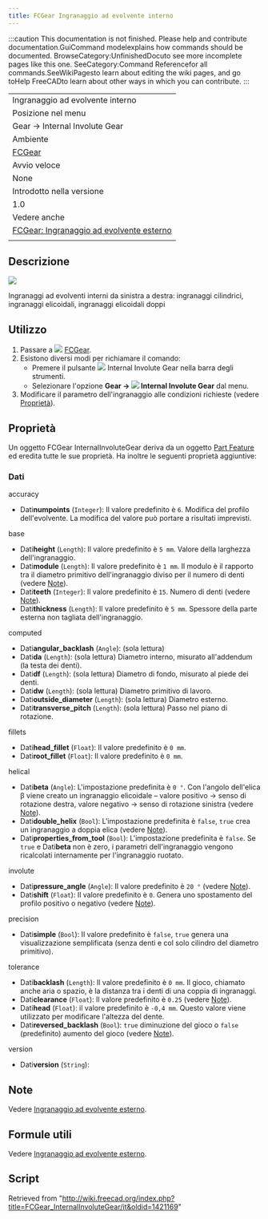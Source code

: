 ```yaml
---
title: FCGear Ingranaggio ad evolvente interno
---
```


:::caution
This documentation is not finished. Please help and contribute documentation.GuiCommand modelexplains how commands should be documented. BrowseCategory:UnfinishedDocuto see more incomplete pages like this one. SeeCategory:Command Referencefor all commands.SeeWikiPagesto learn about editing the wiki pages, and go toHelp FreeCADto learn about other ways in which you can contribute.
:::

|                                                                                              |
| -------------------------------------------------------------------------------------------- |
| Ingranaggio ad evolvente interno                                                             |
| Posizione nel menu                                                                           |
| Gear → Internal Involute Gear                                                                |
| Ambiente                                                                                     |
| [FCGear](/FCGear_Workbench/it "FCGear Workbench/it")                                         |
| Avvio veloce                                                                                 |
| None                                                                                         |
| Introdotto nella versione                                                                    |
| 1.0                                                                                          |
| Vedere anche                                                                                 |
| [FCGear: Ingranaggio ad evolvente esterno](/FCGear_InvoluteGear/it "FCGear InvoluteGear/it") |
|                                                                                              |

## Descrizione

![](/images/FCGear_InternalInvoluteGear-01.png)

Ingranaggi ad evolventi interni da sinistra a destra: ingranaggi cilindrici, ingranaggi elicoidali, ingranaggi elicoidali doppi

## Utilizzo

1. Passare a ![](/images/FCGear_workbench_icon.svg) [FCGear](/FCGear_Workbench/it "FCGear Workbench/it").
2. Esistono diversi modi per richiamare il comando:
   - Premere il pulsante ![](/images/FCGear_InternalInvoluteGear.svg) Internal Involute Gear nella barra degli strumenti.
   - Selezionare l'opzione **Gear → ![](/images/FCGear_InternalInvoluteGear.svg) Internal Involute Gear** dal menu.
3. Modificare il parametro dell'ingranaggio alle condizioni richieste (vedere [Proprietà](#Proprietà)).

## Proprietà

Un oggetto FCGear InternalInvoluteGear deriva da un oggetto [Part Feature](/Part_Feature/it "Part Feature/it") ed eredita tutte le sue proprietà. Ha inoltre le seguenti proprietà aggiuntive:

### Dati

accuracy

- Dati**numpoints** (`Integer`): Il valore predefinito è `6`. Modifica del profilo dell'evolvente. La modifica del valore può portare a risultati imprevisti.

base

- Dati**height** (`Length`): Il valore predefinito è `5 mm`. Valore della larghezza dell'ingranaggio.
- Dati**module** (`Length`): Il valore predefinito è `1 mm`. Il modulo è il rapporto tra il diametro primitivo dell'ingranaggio diviso per il numero di denti (vedere [Note](/FCGear_InvoluteGear/it#Note "FCGear InvoluteGear/it")).
- Dati**teeth** (`Integer`): Il valore predefinito è `15`. Numero di denti (vedere [Note](/FCGear_InvoluteGear/it#Note "FCGear InvoluteGear/it")).
- Dati**thickness** (`Length`): Il valore predefinito è `5 mm`. Spessore della parte esterna non tagliata dell'ingranaggio.

computed

- Dati**angular_backlash** (`Angle`): (sola lettura)
- Dati**da** (`Length`): (sola lettura) Diametro interno, misurato all'addendum (la testa dei denti).
- Dati**df** (`Length`): (sola lettura) Diametro di fondo, misurato al piede dei denti.
- Dati**dw** (`Length`): (sola lettura) Diametro primitivo di lavoro.
- Dati**outside_diameter** (`Length`): (sola lettura) Diametro esterno.
- Dati**transverse_pitch** (`Length`): (sola lettura) Passo nel piano di rotazione.

fillets

- Dati**head_fillet** (`Float`): Il valore predefinito è `0 mm`.
- Dati**root_fillet** (`Float`): Il valore predefinito è `0 mm`.

helical

- Dati**beta** (`Angle`): L'impostazione predefinita è `0 °`. Con l'angolo dell'elica β viene creato un ingranaggio elicoidale – valore positivo → senso di rotazione destra, valore negativo → senso di rotazione sinistra (vedere [Note](/FCGear_InvoluteGear/it#Note "FCGear InvoluteGear/it")).
- Dati**double_helix** (`Bool`): L'impostazione predefinita è `false`, `true` crea un ingranaggio a doppia elica (vedere [Note](/FCGear_InvoluteGear/it#Note "FCGear InvoluteGear/it")).
- Dati**properties_from_tool** (`Bool`): L'impostazione predefinita è `false`. Se `true` e Dati**beta** non è zero, i parametri dell'ingranaggio vengono ricalcolati internamente per l'ingranaggio ruotato.

involute

- Dati**pressure_angle** (`Angle`): Il valore predefinito è `20 °` (vedere [Note](/FCGear_InvoluteGear/it#Note "FCGear InvoluteGear/it")).
- Dati**shift** (`Float`): Il valore predefinito è `0`. Genera uno spostamento del profilo positivo o negativo (vedere [Note](/FCGear_InvoluteGear/it#Note "FCGear InvoluteGear/it")).

precision

- Dati**simple** (`Bool`): Il valore predefinito è `false`, `true` genera una visualizzazione semplificata (senza denti e col solo cilindro del diametro primitivo).

tolerance

- Dati**backlash** (`Length`): Il valore predefinito è `0 mm`. Il gioco, chiamato anche aria o spazio, è la distanza tra i denti di una coppia di ingranaggi.
- Dati**clearance** (`Float`): Il valore predefinito è `0.25` (vedere [Note](/FCGear_InvoluteGear/it#Note "FCGear InvoluteGear/it")).
- Dati**head** (`Float`): il valore predefinito è `-0,4 mm`. Questo valore viene utilizzato per modificare l'altezza del dente.
- Dati**reversed_backlash** (`Bool`): `true` diminuzione del gioco o `false` (predefinito) aumento del gioco (vedere [Note](/FCGear_InvoluteGear/it#Note "FCGear InvoluteGear/it")).

version

- Dati**version** (`String`):

## Note

Vedere [Ingranaggio ad evolvente esterno](/FCGear_InvoluteGear/it#Note "FCGear InvoluteGear/it").

## Formule utili

Vedere [Ingranaggio ad evolvente esterno](/FCGear_InvoluteGear/it#Useful_formulas "FCGear InvoluteGear/it").

## Script

Retrieved from "<http://wiki.freecad.org/index.php?title=FCGear_InternalInvoluteGear/it&oldid=1421169>"
